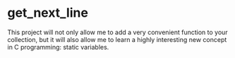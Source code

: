 # get_next_line
This project will not only allow me to add a very convenient function to your collection, but it will also allow me to learn a highly interesting new concept in C programming: static variables.
